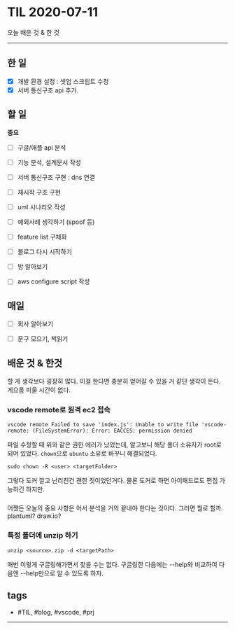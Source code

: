 # TIL 2020-07-11

오늘 배운 것 & 한 것

--------------------------

## 한 일

- [x] 개발 환경 설정 : 셋업 스크립트 수정
- [x] 서버 통신구조 api 추가.

## 할 일

**중요**
- [ ] 구글/애플 api 분석
- [ ] 기능 분석, 설계문서 작성

- [ ] 서버 통신구조 구현 : dns 연결
- [ ] 재시작 구조 구현


- [ ] uml 시나리오 작성
- [ ] 예외사례 생각하기 (spoof 등)
- [ ] feature list 구체화
- [ ] 블로그 다시 시작하기
- [ ] 방 알아보기
- [ ] aws configure script 작성

## 매일
- [ ] 회사 알아보기
- [ ] 문구 모으기, 책읽기


## 배운 것 & 한것 

할 게 생각보다 굉장히 많다. 이걸 한다면 충분히 얻어갈 수 있을 거 같단 생각이 든다. 게으름 피울 시간이 없다.

### vscode remote로 원격 ec2 접속

`vscode remote Failed to save 'index.js': Unable to write file 'vscode-remote: (FileSystemError): Error: EACCES: permission denied`

파일 수정할 때 위와 같은 권한 에러가 났었는데, 알고보니 해당 폴더 소유자가 root로 되어 있었다. `chown`으로 `ubuntu` 소유로 바꾸니 해결되었다.

`sudo chown -R <user> <targetFolder>`

그렇다 도커 깔고 난리친건 괜한 짓이었던거다. 물론 도커로 하면 아이패드로도 편집 가능하긴 하지만.

###

어쨌든 오늘의 중요 사항은 어서 분석을 거의 끝내야 한다는 것이다. 그러면 뭘로 할까. plantuml? draw.io?


### 특정 폴더에 unzip 하기

`unzip <source>.zip -d <targetPath>`

매번 이렇게 구글링해가면서 찾을 수는 없다. 구글링한 다음에는 --help와 비교하여 다음엔 --help만으로 알 수 있도록 하자.




## tags
- \#TIL, \#blog, \#vscode, \#prj

--------------------------


 